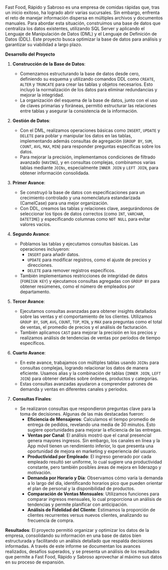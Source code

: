 
Fast Food, Rápido y Sabroso es una empresa de comidas rápidas que, tras un inicio exitoso, ha logrado abrir varias sucursales. Sin embargo, enfrenta el reto de manejar información dispersa en múltiples archivos y documentos manuales. Para abordar esta situación, construimos una base de datos que centraliza los datos existentes, utilizando SQL Server y aplicando el Lenguaje de Manipulación de Datos (DML) y el Lenguaje de Definición de Datos (DDL). Este proyecto busca optimizar la base de datos para análisis y garantizar su viabilidad a largo plazo.

**Desarrollo del Proyecto**
1. **Construcción de la Base de Datos**:
   - Comenzamos estructurando la base de datos desde cero, definiendo su esquema y utilizando comandos DDL como `CREATE`, `ALTER` y `TRUNCATE` para crear las tablas y objetos necesarios. Esto incluyó la normalización de los datos para eliminar redundancias y mejorar la integridad.
   - La organización del esquema de la base de datos, junto con el uso de claves primarias y foráneas, permitió estructurar las relaciones entre tablas y asegurar la consistencia de la información.
   
2. **Gestión de Datos**:
   - Con el DML, realizamos operaciones básicas como `INSERT`, `UPDATE` y `DELETE` para poblar y manipular los datos en las tablas, implementando además consultas de agregación (`GROUP BY`, `SUM`, `COUNT`, `AVG`, `MAX`, `MIN`) para responder preguntas específicas sobre los datos.
   - Para mejorar la precisión, implementamos condiciones de filtrado avanzado (`HAVING`), y en consultas complejas, combinamos varias tablas mediante `JOINs`, especialmente `INNER JOIN` y `LEFT JOIN`, para obtener información consolidada.

3. **Primer Avance**:
   - Se construyó la base de datos con especificaciones para un crecimiento controlado y una nomenclatura estandarizada (CamelCase) para una mejor organización.
   - Con DDL, creamos las tablas y relaciones clave, asegurándonos de seleccionar los tipos de datos correctos (como `INT`, `VARCHAR`, `DATETIME`) y especificando columnas como `NOT NULL` para evitar valores vacíos.

4. **Segundo Avance**:
   - Poblamos las tablas y ejecutamos consultas básicas. Las operaciones incluyeron:
     - `INSERT` para añadir datos.
     - `UPDATE` para modificar registros, como el ajuste de precios y direcciones.
     - `DELETE` para remover registros específicos.
   - También implementamos restricciones de integridad de datos (`FOREIGN KEY`) y ejecutamos consultas agregadas con `GROUP BY` para obtener resúmenes, como el número de empleados por departamento.

5. **Tercer Avance**:
   - Ejecutamos consultas avanzadas para obtener insights detallados sobre las ventas y el comportamiento de los clientes. Utilizamos `GROUP BY`, `SUM`, `AVG`, `COUNT`, `TOP`, `MIN`, y `MAX` para preguntas como el total de ventas, el promedio de precios y el análisis de facturación.
   - También aplicamos `CAST` para mejorar la precisión en los precios y realizamos análisis de tendencias de ventas por períodos de tiempo específicos.

6. **Cuarto Avance**:
   - En este avance, trabajamos con múltiples tablas usando `JOINs` para consultas complejas, logrando relacionar los datos de manera eficiente. Usamos alias y la combinación de tablas (`INNER JOIN`, `LEFT JOIN`) para obtener detalles sobre órdenes, productos y categorías.
   - Estas consultas avanzadas ayudaron a comprender patrones de demanda y ventas en diferentes canales y periodos.

7. **Consultas Finales**:
   - Se realizaron consultas que respondieron preguntas clave para la toma de decisiones. Algunas de las más destacadas fueron:
     - **Eficiencia de Mensajeros**: Calculamos el tiempo promedio de entrega de pedidos, revelando una media de 30 minutos. Esto sugiere oportunidades para mejorar la eficiencia de las entregas.
     - **Ventas por Canal**: El análisis mostró que el canal presencial genera mayores ingresos. Sin embargo, los canales en línea y la App móvil tienen un rendimiento inferior, lo que presenta una oportunidad de mejora en marketing y experiencia del usuario.
     - **Productividad por Empleado**: El ingreso generado por cada empleado resultó ser uniforme, lo cual sugiere una productividad constante, pero también posibles áreas de mejora en liderazgo y motivación.
     - **Demanda por Horario y Día**: Observamos cómo varía la demanda a lo largo del día, identificando horarios pico que pueden orientar el plan de personal y la disponibilidad de productos.
     - **Comparación de Ventas Mensuales**: Utilizamos funciones para comparar ingresos mensuales, lo cual proporciona un análisis de tendencias y permite planificar con anticipación.
     - **Análisis de Fidelidad del Cliente**: Estimamos la proporción de clientes recurrentes versus nuevos clientes, analizando su frecuencia de compra.

**Resultados**:
El proyecto permitió organizar y optimizar los datos de la empresa, consolidando su información en una base de datos bien estructurada y facilitando un análisis detallado que respalda decisiones informadas. A través de este informe se documentan los avances realizados, desafíos superados, y se presenta un análisis de los resultados que permite a Fast Food, Rápido y Sabroso aprovechar al máximo sus datos en su proceso de expansión.
